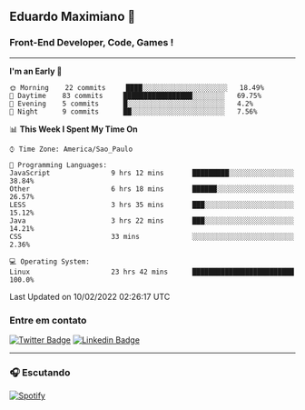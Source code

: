 ## Eduardo Maximiano 👋

### Front-End Developer, Code, Games !

---

<!--START_SECTION:waka-->
**I'm an Early 🐤** 

```text
🌞 Morning    22 commits     ████░░░░░░░░░░░░░░░░░░░░░   18.49% 
🌆 Daytime    83 commits     █████████████████░░░░░░░░   69.75% 
🌃 Evening    5 commits      █░░░░░░░░░░░░░░░░░░░░░░░░   4.2% 
🌙 Night      9 commits      ██░░░░░░░░░░░░░░░░░░░░░░░   7.56%

```


📊 **This Week I Spent My Time On** 

```text
⌚︎ Time Zone: America/Sao_Paulo

💬 Programming Languages: 
JavaScript               9 hrs 12 mins       █████████░░░░░░░░░░░░░░░░   38.84% 
Other                    6 hrs 18 mins       ██████░░░░░░░░░░░░░░░░░░░   26.57% 
LESS                     3 hrs 35 mins       ███░░░░░░░░░░░░░░░░░░░░░░   15.12% 
Java                     3 hrs 22 mins       ███░░░░░░░░░░░░░░░░░░░░░░   14.21% 
CSS                      33 mins             ░░░░░░░░░░░░░░░░░░░░░░░░░   2.36%

💻 Operating System: 
Linux                    23 hrs 42 mins      █████████████████████████   100.0%

```


 Last Updated on 10/02/2022 02:26:17 UTC
<!--END_SECTION:waka-->

### Entre em contato

[![Twitter Badge](https://img.shields.io/badge/-@edmaxi-1ca0f1?style=flat-square&labelColor=1ca0f1&logo=twitter&logoColor=white&link=https://twitter.com/edmaxi)](https://twitter.com/edmaxi)
[![Linkedin Badge](https://img.shields.io/badge/-Eduardo_Maximiano-0077B5?style=flat-square&logo=Linkedin&logoColor=white&link=https://www.linkedin.com/in/maximiano-eduardo)](https://www.linkedin.com/in/maximiano-eduardo)

---

### 🎧 Escutando
[![Spotify](https://novatorem-sandy.vercel.app/api/spotify)](https://open.spotify.com/user/comgigo)
